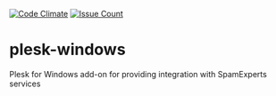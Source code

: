 [![Code Climate](https://codeclimate.com/github/SpamExperts/plesk-windows-addon/badges/gpa.svg)](https://codeclimate.com/github/SpamExperts/plesk-windows-addon) [![Issue Count](https://codeclimate.com/github/SpamExperts/plesk-windows-addon/badges/issue_count.svg)](https://codeclimate.com/github/SpamExperts/plesk-windows-addon)

# plesk-windows
Plesk for Windows add-on for providing integration with SpamExperts services
